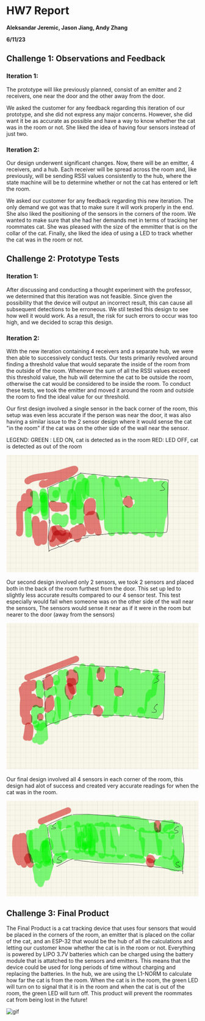 # HW7 Report

**Aleksandar Jeremic, Jason Jiang, Andy Zhang**

**6/11/23**

## Challenge 1: Observations and Feedback

### Iteration 1:
The prototype will like previously planned, consist of an emitter and 2 receivers, one near the door and the other away from the door. 

We asked the customer for any feedback regarding this iteration of our prototype, and she did not express any major concerns. However, she did want it be as accurate as possible
and have a way to know whether the cat was in the room or not. She liked the idea of having four sensors instead of just two. 

### Iteration 2:
Our design underwent significant changes. Now, there will be an emitter, 4 receivers, and a hub. Each receiver will be spread across the room and, like previously, will be sending RSSI values consistently to the hub, where the state machine will be to determine whether or not the cat has entered or left the room.

We asked our customer for any feedback regarding this new iteration. The only demand we got was that to make sure it will work properly in the end. She also liked the positioning of the sensors 
in the corners of the room. We wanted to make sure that she had her demands met in terms of tracking her roommates cat. She was pleased with the size of the emmitter that is on
the collar of the cat. Finally, she liked the idea of using a LED to track whether the cat was in the room or not. 

## Challenge 2: Prototype Tests

### Iteration 1:
After discussing and conducting a thought experiment with the professor, we determined that this iteration was not feasible. Since given the possibility that the device 
will output an incorrect result, this can cause all subsequent detections to be erroneous. We stil tested this design to see how well it would work. 
As a result, the risk for such errors to occur was too high, and we decided to scrap this design.

### Iteration 2:
With the new iteration containing 4 receivers and a separate hub, we were then able to successively conduct tests. 
Our tests primarily revolved around finding a threshold value that would separate the inside of the room from the outside of the room. 
Whenever the sum of all the RSSI values exceed this threshold value, the hub will determine the cat to be outside the room, otherwise the cat would be considered to be inside the room. 
To conduct these tests, we took the emitter and moved it around the room and outside the room to find the ideal value for our threshold.



Our first design involved a single sensor in the back corner of the room, this setup was even less accurate if the person was near the door,
it was also having a similar issue to the 2 sensor design where it would sense the cat "in the room" if the cat was on the other side of the wall near the sensor.

LEGEND:
GREEN : LED ON, cat is detected as in the room
RED: LED OFF, cat is detected as out of the room

![](Figs/1sensor.jpg)


Our second design involved only 2 sensors, we took 2 sensors and placed both in the back of the room furthest from the door.
This set up led to slightly less accurate results compared to our 4 sensor test. This test especially would fail when someone was on the other side of the wall near the sensors,
The sensors would sense it near as if it were in the room but nearer to the door (away from the sensors)

![](Figs/2sensor.jpg)

Our final design involved all 4 sensors in each corner of the room, this design had alot of success and created very accurate readings for when the cat was in the room.

![](Figs/4sensor.jpg)



## Challenge 3: Final Product

The Final Product is a cat tracking device that uses four sensors that would be placed in the corners of the room, an emitter that is placed on the collar of the cat, and 
an ESP-32 that would be the hub of all the calculations and letting our customer know whether the cat is in the room or not. Everything is powered by LIPO 3.7V batteries 
which can be charged using the battery module that is attatched to the sensors and emitters. This means that the device could be used for long periods of time without charging
and replacing the batteries. In the hub, we are using the L1-NORM to calculate how far the cat is from the room. When the cat is in the room, the green LED will turn on to signal that it is in the room
and when the cat is out of the room, the green LED will turn off. This product will prevent the roommates cat from being lost in the future!

![gif](Figs/c3.gif)

